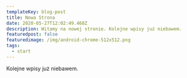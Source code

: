 ```yaml
---
templateKey: blog-post
title: Nowa Strona
date: 2020-05-27T12:02:49.468Z
description: Witamy na nowej stronie. Kolejne wpisy już niebawem.
featuredpost: false
featuredimage: /img/android-chrome-512x512.png
tags:
  - start
---
```

Kolejne wpisy już niebawem.